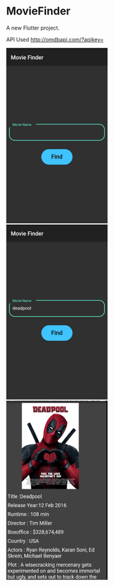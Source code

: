 # MovieFinder

A new Flutter project.

API Used http://omdbapi.com/?apikey=
<p float="left">
  <img src="screenshots/home.jpg" width="270" width="160" />
   <img src="screenshots/search.jpg" width="270" width="160" />
   <img src="screenshots/res.jpg" width="270" width="160" />
</p>
